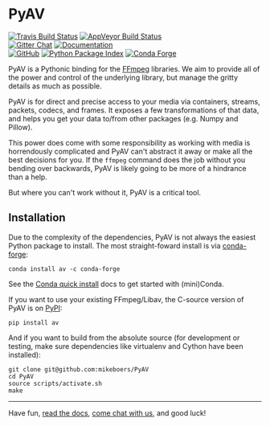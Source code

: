 PyAV
====

[![Travis Build Status][travis-badge]][travis] [![AppVeyor Build Status][appveyor-badge]][appveyor] \
[![Gitter Chat][gitter-badge]][gitter] [![Documentation][docs-badge]][docs] \
[![GitHub][github-badge]][github] [![Python Package Index][pypi-badge]][pypi] [![Conda Forge][conda-badge]][conda]

PyAV is a Pythonic binding for the [FFmpeg][ffmpeg] libraries. We aim to provide all of the power and control of the underlying library, but manage the gritty details as much as possible.

PyAV is for direct and precise access to your media via containers, streams, packets, codecs, and frames. It exposes a few transformations of that data, and helps you get your data to/from other packages (e.g. Numpy and Pillow). 

This power does come with some responsibility as working with media is horrendously complicated and PyAV can't abstract it away or make all the best decisions for you. If the `ffmpeg` command does the job without you bending over backwards, PyAV is likely going to be more of a hindrance than a help.

But where you can't work without it, PyAV is a critical tool.


Installation
------------

Due to the complexity of the dependencies, PyAV is not always the easiest Python package to install. The most straight-foward install is via [conda-forge][conda-forge]:

```
conda install av -c conda-forge
```

See the [Conda quick install][conda-install] docs to get started with (mini)Conda.

If you want to use your existing FFmpeg/Libav, the C-source version of PyAV is on [PyPI][pypi]:

```
pip install av
```

And if you want to build from the absolute source (for development or testing, make sure dependencies like virtualenv and Cython have been installed):

```
git clone git@github.com:mikeboers/PyAV
cd PyAV
source scripts/activate.sh
make
```

---

Have fun, [read the docs][docs], [come chat with us][gitter], and good luck!



[appveyor-badge]: https://img.shields.io/appveyor/ci/mikeboers/PyAV/develop.svg?logo=appveyor&label=appveyor
[appveyor]: https://ci.appveyor.com/project/mikeboers/pyav
[conda-badge]: https://img.shields.io/conda/vn/conda-forge/av.svg?colorB=CCB39A
[conda]: https://anaconda.org/conda-forge/av
[docs-badge]: https://img.shields.io/badge/docs-on%20mikeboers.com-blue.svg
[docs]: http://docs.mikeboers.com/pyav/develop/
[gitter-badge]: https://img.shields.io/gitter/room/nwjs/nw.js.svg?logo=gitter&colorB=cc2b5e
[gitter]: https://gitter.im/mikeboers/PyAV
[pypi-badge]: https://img.shields.io/pypi/v/av.svg?colorB=CCB39A
[pypi]: https://pypi.org/project/av
[travis-badge]: https://img.shields.io/travis/mikeboers/PyAV/develop.svg?logo=travis&label=travis
[travis]: https://travis-ci.org/mikeboers/PyAV

[github-badge]: https://img.shields.io/badge/dynamic/xml.svg?label=github&url=https%3A%2F%2Fraw.githubusercontent.com%2Fmikeboers%2FPyAV%2Fdevelop%2FVERSION.txt&query=.&colorB=CCB39A&prefix=v
[github]: https://github.com/mikeboers/PyAV

[ffmpeg]: http://ffmpeg.org/
[conda-forge]: https://conda-forge.github.io/
[conda-install]: https://conda.io/docs/install/quick.html

